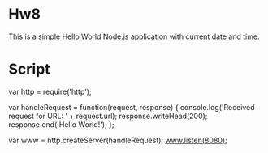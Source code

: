 # Hw8
This is a simple Hello World Node.js application with current date and time.
# Script
var http = require('http');

var handleRequest = function(request, response) {
  console.log('Received request for URL: ' + request.url);
  response.writeHead(200);
  response.end('Hello World!');
};


var www = http.createServer(handleRequest);
www.listen(8080);
